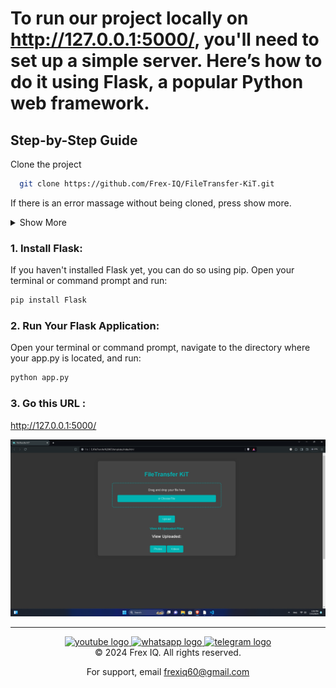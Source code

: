 
# To run our project locally on http://127.0.0.1:5000/, you'll need to set up a simple server. Here’s how to do it using Flask, a popular Python web framework.

## Step-by-Step Guide

Clone the project

```bash
  git clone https://github.com/Frex-IQ/FileTransfer-KiT.git
```
If there is an error massage without being cloned, press show more.
<details>
  <summary>Show More</summary>
  
## Troubleshooting

### RPC Failed Error

The error you're encountering (`RPC failed; curl 56 OpenSSL SSL_read: OpenSSL/3.2.1: error:0A000119:SSL routines::decryption failed or bad record mac, errno 0`) typically indicates a network-related issue, possibly due to problems with your internet connection, the remote server, or the SSL configuration. Here are some steps you can take to troubleshoot and resolve the issue:

1. **Check Your Internet Connection:**
   Ensure that your internet connection is stable. Try to clone a different repository to see if the issue persists.

2. **Update Git:**
   Ensure that you have the latest version of Git installed. You can update Git from the official Git website or by using a package manager.

3. **Configure SSL Buffer Size:**
   Sometimes, adjusting the SSL buffer size can help resolve this issue. You can try setting the `http.postBuffer` configuration option in Git:
   ```bash
   git config --global http.postBuffer 104857600
This sets the buffer size to 100MB.

4. **Increase Git Buffer Size:**
Similar to the SSL buffer size, increasing the Git buffer size might help:


```bash
git config --global http.maxRequestBuffer 104857600
```
5. **Disable SSL Verification (Temporary Solution):**
If the issue is related to SSL verification, you can temporarily disable SSL verification:


```bash
git config --global http.sslVerify false
```
Note: Disabling SSL verification is not recommended for long-term use as it can expose you to security risks.

6. **Use SSH Instead of HTTPS:**
If the issue persists, you can try cloning the repository using SSH instead of HTTPS. First, make sure you have an SSH key set up on your GitHub account, and then clone using SSH:


```bash
git clone git@github.com:Frex-IQ/FileTransfer-KiT.git
```
7. **Check System Resources:**
Ensure that your system has enough resources (RAM, CPU) to perform the clone operation. Sometimes, low system resources can cause unexpected issues.

8. **Retry Cloning:**
Sometimes, network issues can be temporary. Simply retrying the clone operation might work.

If none of these steps resolve the issue, it might be a problem with the GitHub server. In that case, you can try again later or contact GitHub support for assistance.
  
</details>

### 1. Install Flask:
If you haven't installed Flask yet, you can do so using pip. Open your terminal or command prompt and run:
```cmd
pip install Flask
```

### 2. Run Your Flask Application:
Open your terminal or command prompt, navigate to the directory where your app.py is located, and run:
 ```cmd
python app.py
```

### 3. Go this URL :
http://127.0.0.1:5000/

<div align="center">
  <a href="#" target="_blank">
  <img src="https://github.com/Frex-IQ/FileTransfer-KiT/blob/main/Screenshot.png?raw=true"  />
</div>
   
---


<div align="center">
  <a href="https://www.youtube.com/channel/UCbDmI8zZKUGbFlAo39-SiqQ" target="_blank">
    <img src="https://img.shields.io/static/v1?message=Youtube&logo=youtube&label=&color=FF0000&logoColor=white&labelColor=&style=for-the-badge" height="30" alt="youtube logo"  />
  </a>
  <a href="https://chat.whatsapp.com/BUVRFJ0pTUCKYXW8VN2Ivn" target="_blank">
    <img src="https://img.shields.io/static/v1?message=Whatsapp&logo=whatsapp&label=&color=25D366&logoColor=white&labelColor=&style=for-the-badge" height="30" alt="whatsapp logo"  />
  </a>
  <a href="https://t.me/+YOkX4ktlWadmOTRl" target="_blank">
    <img src="https://img.shields.io/static/v1?message=Telegram&logo=telegram&label=&color=2CA5E0&logoColor=white&labelColor=&style=for-the-badge" height="30" alt="telegram logo"  />
  </a>
</div>

  <div align="center">  
© 2024 Frex IQ. All rights reserved.

For support, email frexiq60@gmail.com</div>





